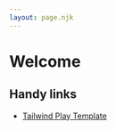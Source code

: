 ```yaml
---
layout: page.njk
---
```


# Welcome

## Handy links

- [Tailwind Play Template](https://play.tailwindcss.com/FHzQWBQZtr?size=540x720)
